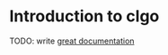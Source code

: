 # Introduction to clgo

TODO: write [great documentation](http://jacobian.org/writing/what-to-write/)
